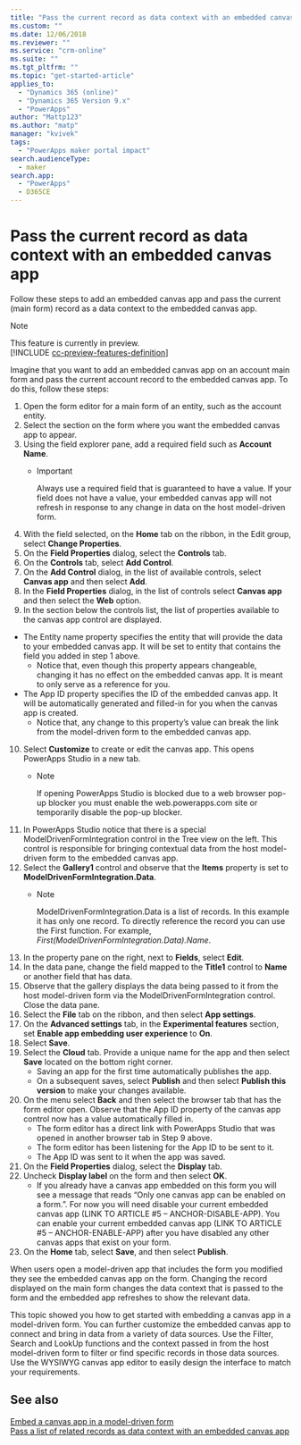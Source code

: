 ```yaml
---
title: "Pass the current record as data context with an embedded canvas app | MicrosoftDocs"
ms.custom: ""
ms.date: 12/06/2018
ms.reviewer: ""
ms.service: "crm-online"
ms.suite: ""
ms.tgt_pltfrm: ""
ms.topic: "get-started-article"
applies_to: 
  - "Dynamics 365 (online)"
  - "Dynamics 365 Version 9.x"
  - "PowerApps"
author: "Mattp123"
ms.author: "matp"
manager: "kvivek"
tags: 
  - "PowerApps maker portal impact"
search.audienceType: 
  - maker
search.app: 
  - "PowerApps"
  - D365CE
---
```


# Pass the current record as data context with an embedded canvas app
Follow these steps to add an embedded canvas app and pass the current (main form) record as a data context to the embedded canvas app.

> [!NOTE]
> This feature is currently in preview. <br />
> [!INCLUDE [cc-preview-features-definition](../../includes/cc-preview-features-definition.md)] 

Imagine that you want to add an embedded canvas app on an account main form and pass the current account record to the embedded canvas app. To do this, follow these steps: 

1.	Open the form editor for a main form of an entity, such as the account entity.
2.	Select the section on the form where you want the embedded canvas app to appear.
3.	Using the field explorer pane, add a required field such as **Account Name**.
    - > [!IMPORTANT]
      > Always use a required field that is guaranteed to have a value. If your field does not have a value, your embedded canvas app will not refresh in response to any change in data on the host model-driven form.
4.	With the field selected, on the **Home** tab on the ribbon, in the Edit group, select **Change Properties**.
5.	On the **Field Properties** dialog, select the **Controls** tab.
6.	On the **Controls** tab, select **Add Control**.
7.	On the **Add Control** dialog, in the list of available controls, select **Canvas app** and then select **Add**.
8.	In the **Field Properties** dialog, in the list of controls select **Canvas app** and then select the **Web** option.
9.	In the section below the controls list, the list of properties available to the canvas app control are displayed.
   - The Entity name property specifies the entity that will provide the data to your embedded canvas app. It will be set to entity that contains the field you added in step 1 above.
        - Notice that, even though this property appears changeable, changing it has no effect on the embedded canvas app. It is meant to only serve as a reference for you.
   - The App ID property specifies the ID of the embedded canvas app. It will be automatically generated and filled-in for you when the canvas app is created.
        - Notice that, any change to this property’s value can break the link from the model-driven form to the embedded canvas app.
10.	Select **Customize** to create or edit the canvas app. This opens PowerApps Studio in a new tab.
	-  > [!NOTE]
       > If opening PowerApps Studio is blocked due to a web browser pop-up blocker you must enable the web.powerapps.com site or temporarily disable the pop-up blocker. 
11.	In PowerApps Studio notice that there is a special ModelDrivenFormIntegration control in the Tree view on the left. This control is responsible for bringing contextual data from the host model-driven form to the embedded canvas app.
12.	Select the **Gallery1** control and observe that the **Items** property is set to **ModelDrivenFormIntegration.Data**.
    - > [!NOTE]
      > ModelDrivenFormIntegration.Data is a list of records. In this example it has only one record. To directly reference the record you can use the First function. For example, *First(ModelDrivenFormIntegration.Data).Name*.
13.	In the property pane on the right, next to **Fields**, select **Edit**.
14.	In the data pane, change the field mapped to the **Title1** control to **Name** or another field that has data.
15.	Observe that the gallery displays the data being passed to it from the host model-driven form via the ModelDrivenFormIntegration control. Close the data pane.
16.	Select the **File** tab on the ribbon, and then select **App settings**.
17.	On the **Advanced settings** tab, in the **Experimental features** section, set **Enable app embedding user experience** to **On**.
18.	Select **Save**. 
19.	Select the **Cloud** tab. Provide a unique name for the app and then select **Save** located on the bottom right corner.
    - Saving an app for the first time automatically publishes the app.
	- On a subsequent saves, select **Publish** and then select **Publish this version** to make your changes available.
20.	On the menu select **Back** and then select the browser tab that has the form editor open. Observe that the App ID property of the canvas app control now has a value automatically filled in. 
    - 	The form editor has a direct link with PowerApps Studio that was opened in another browser tab in Step 9 above.
    - 	The form editor has been listening for the App ID to be sent to it.
    - 	The App ID was sent to it when the app was saved.
21.	On the **Field Properties** dialog, select the **Display** tab.
22.	Uncheck **Display label** on the form and then select **OK**.
    - 	If you already have a canvas app embedded on this form you will see a message that reads “Only one canvas app can be enabled on a form.”. For now you will need disable your current embedded canvas app (LINK TO ARTICLE #5 – ANCHOR-DISABLE-APP). You can enable your current embedded canvas app (LINK TO ARTICLE #5 – ANCHOR-ENABLE-APP)   after you have disabled any other canvas apps that exist on your form.
23.	On the **Home** tab, select **Save**, and then select **Publish**.

When users open a model-driven app that includes the form you modified they see the embedded canvas app on the form. Changing the record displayed on the main form changes the data context that is passed to the form and the embedded app refreshes to show the relevant data.

This topic showed you how to get started with embedding a canvas app in a model-driven form. You can further customize the embedded canvas app to connect and bring in data from a variety of data sources. Use the Filter, Search and LookUp functions and the context passed in from the host model-driven form to filter or find specific records in those data sources. Use the WYSIWYG canvas app editor to easily design the interface to match your requirements.

## See also
[Embed a canvas app in a model-driven form](embed-canvas-app-in-form.md) <br />
[Pass a list of related records as data context with an embedded canvas app](pass-related-embedded-canvas-app.md)